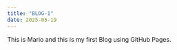 ```yaml
---
title: "BLOG-1"
date: 2025-05-19
---
```


This is Mario and this is my first Blog using GitHub Pages.
